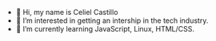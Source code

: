 - 👋 Hi, my name is Celiel Castillo
- 👀 I’m interested in getting an intership in the tech industry. 
- 🌱 I’m currently learning JavaScript, Linux, HTML/CSS.


<!---
celicasti9/celicasti9 is a ✨ special ✨ repository because its `README.md` (this file) appears on your GitHub profile.
You can click the Preview link to take a look at your changes.
--->
